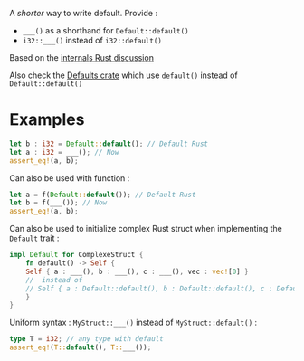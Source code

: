A *shorter* way to write default. Provide :

- `___()` as a shorthand for `Default::default()`
-  `i32::___()` instead of `i32::default()`

Based on the [internals Rust discussion](https://internals.rust-lang.org/t/could-we-have-std-default/8756)

Also check the [Defaults crate](https://github.com/dpc/rust-default) which use `default()` instead of `Default::default()` 

# Examples

```rust
let b : i32 = Default::default(); // Default Rust
let a : i32 = ___(); // Now
assert_eq!(a, b);
```

Can also be used with function :

```rust
let a = f(Default::default()); // Default Rust
let b = f(___()); // Now
assert_eq!(a, b);
```

Can also be used to initialize complex Rust struct when implementing the `Default` trait :

```rust
impl Default for ComplexeStruct {
    fn default() -> Self { 
    Self { a : ___(), b : ___(), c : ___(), vec : vec![0] }
    //  instead of
    // Self { a : Default::default(), b : Default::default(), c : Default::default(), vec : vec![0] }
    }
}
```

Uniform syntax : `MyStruct::___()` instead of `MyStruct::default()` :

```rust
type T = i32; // any type with default
assert_eq!(T::default(), T::___());
```